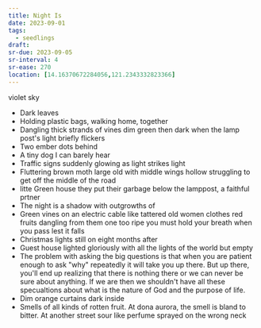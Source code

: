 ```yaml
---
title: Night Is
date: 2023-09-01
tags:
  - seedlings
draft: 
sr-due: 2023-09-05
sr-interval: 4
sr-ease: 270
location: [14.16370672284056,121.2343332823366]
---
```

violet sky
- Dark leaves
- Holding plastic bags, walking home, together
- Dangling thick strands of vines dim green then dark when the lamp post's light briefly flickers
- Two ember dots behind
- A tiny dog I can barely hear
- Traffic signs suddenly glowing as light strikes light
- Fluttering brown moth large old with middle wings hollow struggling to get off the middle of the road
- litte Green house they put their garbage below the lamppost, a faithful prtner
- The night is a shadow with outgrowths of
- Green vines on an electric cable like tattered old women clothes red fruits dangling from them one too ripe you must hold your breath when you pass lest it falls
- Christmas lights still on eight months after
- Guest house lighted gloriously with all the lights of the world but empty
- The problem with asking the big questions is that when you are patient enough to ask "why" repeatedly it will take you up there. But up there, you'll end up realizing that there is nothing there or we can never be sure about anything. If we are then we shouldn't have all these specualtions about what is the nature of God and the purpose of life.
- Dim orange curtains dark inside
- Smells of all kinds of rotten fruit. At dona aurora, the smell is bland to bitter. At another street sour like perfume sprayed on the wrong neck